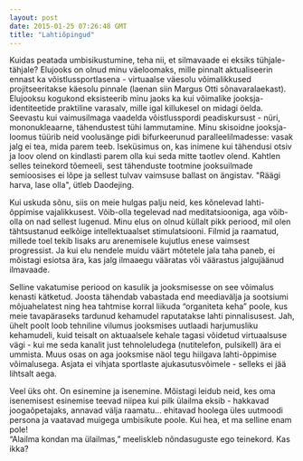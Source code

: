 ```yaml
---
layout: post
date: 2015-01-25 07:26:48 GMT
title: "Lahtiõpingud"
---
```

Kuidas peatada umbisikustumine, teha nii, et silmavaade ei eksiks tühjale-tähjale? Elujooks on olnud minu väeloomaks, mille pinnalt aktualiseerin ennast ka võistlussportlasena - virtuaalse väesolu võimalikkused projitseeritakse käesolu pinnale (laenan siin Margus Otti sõnavaralaekast). Elujooksu kogukond eksisteerib minu jaoks ka kui võimalike jooksja-identiteetide praktiline varasalv, mille igal killukesel on midagi öelda. Seevastu kui vaimusilmaga vaadelda võistlusspordi peadiskursust - nüri, mononukleaarne, tähendustest tühi lammutamine. Minu skisoidne jooksja-loomus tüürib neid voolusänge pidi bifurkeerunud paralleelilmadesse: vasak jalg ei tea, mida parem teeb. 
Iseküsimus on, kas inimene kui tähendusi otsiv ja loov olend on kindlasti parem olla kui seda mitte taotlev olend. Kahtlen selles teinekord tõemeeli, sest tähenduste tootmine jooksuilmade semioosises ei lõpe ja sellest tulvav vaimsuse ballast on ängistav. &quot;Räägi harva, lase olla&quot;, ütleb Daodejing. 

Kui uskuda sõnu, siis on meie hulgas palju neid, kes kõnelevad lahti-õppimise vajalikkusest. Võib-olla tegelevad nad meditatsiooniga, aga võib-olla on nad sellest lugenud.
Minu elus on olnud küllalt pikk periood, mil olen tähtsustanud eelkõige intellektuaalset stimulatsiooni. Filmid ja raamatud, millede toel tekib lisaks aru arenemisele kujutlus enese vaimsest progressist. Ja kui elu nendele muidu väärt mõtetele jala taha paneb, ei mõistagi esiotsa ära, kas jalg ilmaaegu vääratas või väärastus jalgujäänud ilmavaade.
  
Selline vakatumise periood on kasulik ja jooksmisesse on see võimalus kenasti kätketud. 
Joosta tähendab vabastada end meediavälja ja sootsiumi mõjuahelatest ning hea tahtmise korral liikuda “organiteta keha” poole, kus meie tavapäraseks tardunud kehamudel raputatakse lahti pinnalisusest. Jah, ühelt poolt loob tehniline vilumus jooksmises uutlaadi harjumusliku kehamudeli, kuid teisalt on aktuaalsele kehale tagasi võidetud virtuaalsuse vägi - kui me seda kanalit just tehnoleludega (nutitelefon, pulsikell) ära ei ummista. 
Muus osas on aga jooksmise näol tegu hiilgava lahti-õppimise võimalusega. Asjata ei vihjata sportlaste ajukasutusvõimele - selleks ei jää lihtsalt aega.  

Veel üks oht. On esinemine ja isenemine. Mõistagi leidub neid, kes oma isenemisest esinemise teevad niipea kui pilk ülailma eksib - hakkavad joogaõpetajaks, annavad välja raamatu… ehitavad hoolega üles uutmoodi persona ja vaatavad muigega umbisikute poole. Kui hea, et ma selline enam pole!  
“Alailma kondan ma ülailmas,” meeliskleb nõndasuguste ego teinekord. Kas ikka?
